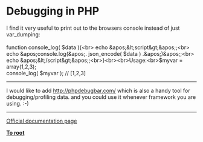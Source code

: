# Debugging in PHP



I find it very useful to print out to the browsers console instead of just var_dumping:<br><br>function console_log( $data ){<br>  echo &apos;&lt;script&gt;&apos;;<br>  echo &apos;console.log(&apos;. json_encode( $data ) .&apos;)&apos;;<br>  echo &apos;&lt;/script&gt;&apos;;<br>}<br><br>Usage:<br>$myvar = array(1,2,3);<br>console_log( $myvar ); // [1,2,3]  

---

I would like to add http://phpdebugbar.com/ which is also a handy tool for debugging/profiling data. and you could use it whenever framework you are using. :-)  

---

[Official documentation page](https://www.php.net/manual/en/debugger.php)

**[To root](/README.md)**